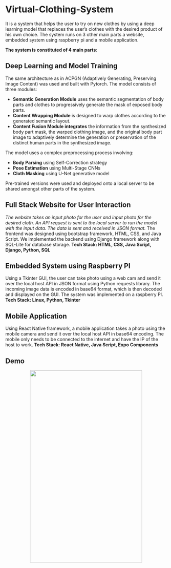 # Virtual-Clothing-System
It is a system that helps the user to try on new clothes by using a deep learning model that replaces the user’s clothes with the desired product of his own choice. The system runs on 3 other main parts a website, embedded system using raspberry pi and a mobile application.

**The system is constituted of 4 main parts**:
## Deep Learning and Model Training 
The same architecture as in ACPGN (Adaptively Generating, Preserving Image Content) was used and built with Pytorch. 
The model consists of three modules:
* **Semantic Generation Module** uses the semantic segmentation of body parts and clothes to progressively generate the mask of exposed body parts.
* **Content Wrapping Module** is designed to warp clothes according to the generated semantic layout.
* **Content Fusion Module integrates** the information from the synthesized body part mask, the warped clothing image, and the original body part image to adaptively determine the generation or preservation of the distinct human parts in the synthesized image.

The model uses a complex preprocessing process involving:
* **Body Parsing** using Self-Correction strategy
* **Pose Estimation** using Multi-Stage CNNs
* **Cloth Masking** using U-Net generative model

Pre-trained versions were used and deployed onto a local server to be shared amongst other parts of the system. 

## Full Stack Website for User Interaction
*The website takes an input photo for the user and input photo for the desired cloth. An API request is sent to the local server to run the model with the input data. The data is sent and received in JSON format.* 
The frontend was designed using bootstrap framework, HTML, CSS, and Java Script. We implemented the backend using Django framework along with SQL-Lite for database storage. **Tech Stack: HTML, CSS, Java Script, Django, Python, SQL**

## Embedded System using Raspberry PI
Using a Tkinter GUI, the user can take photo using a web cam and send it over the local host API in JSON format using Python requests library. The incoming image data is encoded in base64 format, which is then decoded and displayed on the GUI. The system was implemented on a raspberry PI. **Tech Stack: Linux, Python, Tkinter**

## Mobile Application
Using React Native framework, a mobile application takes a photo using the mobile camera and send it over the local host API in base64 encoding. The mobile only needs to be connected to the internet and have the IP of the host to work. **Tech Stack: React Native, Java Script, Expo Components**

## Demo 
<p align="center">
  <img height=600 width=350 src="https://github.com/ahmedheakl/Virtual-Clothing-System/blob/main/pbl_mobile_gif.gif"/> 
</p>





